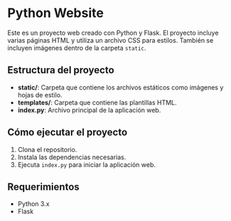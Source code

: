 # Python Website

Este es un proyecto web creado con Python y Flask. El proyecto incluye varias páginas HTML y utiliza un archivo CSS para estilos. También se incluyen imágenes dentro de la carpeta `static`.

## Estructura del proyecto
- **static/**: Carpeta que contiene los archivos estáticos como imágenes y hojas de estilo.
- **templates/**: Carpeta que contiene las plantillas HTML.
- **index.py**: Archivo principal de la aplicación web.

## Cómo ejecutar el proyecto
1. Clona el repositorio.
2. Instala las dependencias necesarias.
3. Ejecuta `index.py` para iniciar la aplicación web.

## Requerimientos
- Python 3.x
- Flask
